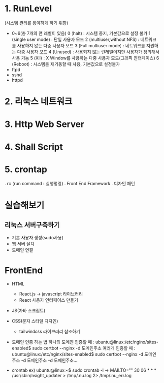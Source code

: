 # 1. RunLevel
(시스템 관리를 용이하게 하기 위함)
- 0~6(총 7개의 런 레벨이 있음)
    0 (halt) 
        : 시스템 중지, 기본값으로 설정 불가
    1 (single user mode) 
        : 단일 사용자 모드
    2 (multiuser,without NFS) 
        : 네트워크를 사용하지 않는 다중 사용자 모드
    3 (Full multiuser mode)
        : 네트워크를 지원하는 다중 사용자 모드
    4 (Unused)
        : 사용되지 않는 런레벨이지만 사용자가 정의해서 사용 가능
    5 (Xll)
        : X Window를 사용하는 다중 사용자 모드(그래픽 인터페이스)
    6 (Reboot)
        : 시스템을 재기동할 때 사용, 기본값으로 설정불가
- ftpd
- sshd
- httpd

# 2. 리눅스 네트워크
# 3. Http Web Server
# 4. Shall Script
# 5. crontap
. rc (run command : 실행명령)
. Front End Framework
. 디자인 패턴

# 실습해보기
## 리눅스 서버구축하기
- 기본 사용자 생성(sudo사용)
- 웹 서버 설치
- 도메인 연결

# FrontEnd
- HTML
    - React.js
    -> javascript 라이브러리
    - React 사용자 인터페이스 만들기
- JS(자바 스크립트)
- CSS(문자 스타일 디자인)
    - tailwindcss 라이브러리 참조하기

- 도메인 인증 하는 법
하나의 도메인 인증할 때 : ubuntu@linux:/etc/nginx/sites-enabled$ sudo certbot --nginx -d 도메인주소 
여러개 인증할 때 : ubuntu@linux:/etc/nginx/sites-enabled$ sudo certbot --nginx -d 도메인주소 -d 도메인주소 -d 도메인주소...

- crontab 
 ex) ubuntu@linux:~$ sudo crontab -l
-> 
MAILTO=""
30 06 * * * /usr/sbin/nsight_updater > /tmp/.nu.log 2> /tmp/.nu_err.log